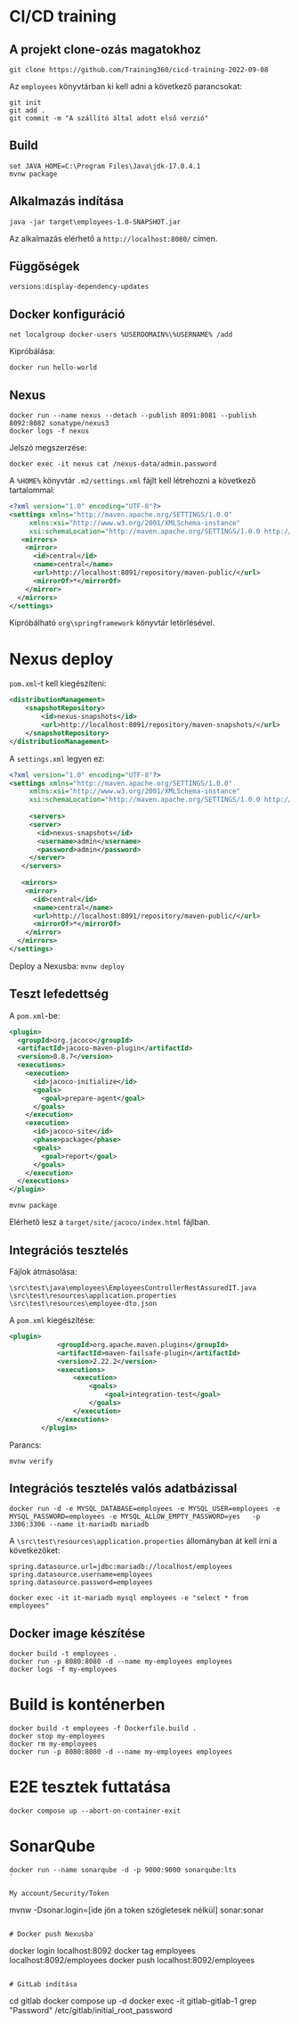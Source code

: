 # CI/CD training

## A projekt clone-ozás magatokhoz

```
git clone https://github.com/Training360/cicd-training-2022-09-08
```

Az `employees` könyvtárban ki kell adni a következő parancsokat:

```
git init
git add .
git commit -m "A szállító által adott első verzió"
```

## Build

```
set JAVA_HOME=C:\Program Files\Java\jdk-17.0.4.1
mvnw package
```

## Alkalmazás indítása

```
java -jar target\employees-1.0-SNAPSHOT.jar
```

Az alkalmazás elérhető a `http://localhost:8080/` címen.

## Függőségek

```
versions:display-dependency-updates 
```

## Docker konfiguráció

```
net localgroup docker-users %USERDOMAIN%\%USERNAME% /add
```

Kipróbálása:

```
docker run hello-world
```

## Nexus

```
docker run --name nexus --detach --publish 8091:8081 --publish 8092:8082 sonatype/nexus3
docker logs -f nexus
```

Jelszó megszerzése:

```
docker exec -it nexus cat /nexus-data/admin.password
```

A `%HOME%` könyvtár `.m2/settings.xml` fájlt kell létrehozni a következő
tartalommal:

```xml
<?xml version="1.0" encoding="UTF-8"?>
<settings xmlns="http://maven.apache.org/SETTINGS/1.0.0"
     xmlns:xsi="http://www.w3.org/2001/XMLSchema-instance"
     xsi:schemaLocation="http://maven.apache.org/SETTINGS/1.0.0 http://maven.apache.org/xsd/settings-1.0.0.xsd">
   <mirrors>
    <mirror>
      <id>central</id>
      <name>central</name>
      <url>http://localhost:8091/repository/maven-public/</url>
      <mirrorOf>*</mirrorOf>
    </mirror>
  </mirrors>
</settings>
```

Kipróbálható `org\springframework` könyvtár letörlésével.

# Nexus deploy

`pom.xml`-t kell kiegészíteni:


```xml
<distributionManagement>
    <snapshotRepository>
        <id>nexus-snapshots</id>
        <url>http://localhost:8091/repository/maven-snapshots/</url>
    </snapshotRepository>
</distributionManagement>
```

A `settings.xml` legyen ez:

```xml
<?xml version="1.0" encoding="UTF-8"?>
<settings xmlns="http://maven.apache.org/SETTINGS/1.0.0"
     xmlns:xsi="http://www.w3.org/2001/XMLSchema-instance"
     xsi:schemaLocation="http://maven.apache.org/SETTINGS/1.0.0 http://maven.apache.org/xsd/settings-1.0.0.xsd">
	 
	 <servers>
     <server>
       <id>nexus-snapshots</id>
       <username>admin</username>
       <password>admin</password>
     </server>
   </servers>
	 
   <mirrors>
    <mirror>
      <id>central</id>
      <name>central</name>
      <url>http://localhost:8091/repository/maven-public/</url>
      <mirrorOf>*</mirrorOf>
    </mirror>
  </mirrors>
</settings>
```

Deploy a Nexusba: `mvnw deploy`

## Teszt lefedettség

A `pom.xml`-be:

```xml
<plugin>
  <groupId>org.jacoco</groupId>
  <artifactId>jacoco-maven-plugin</artifactId>
  <version>0.8.7</version>
  <executions>
    <execution>
      <id>jacoco-initialize</id>
      <goals>
        <goal>prepare-agent</goal>
      </goals>
    </execution>
    <execution>
      <id>jacoco-site</id>
      <phase>package</phase>
      <goals>
        <goal>report</goal>
      </goals>
    </execution>
  </executions>
</plugin>
```

```
mvnw package
```

Elérhető lesz a `target/site/jacoco/index.html` fájlban.

## Integrációs tesztelés

Fájlok átmásolása:

```
\src\test\java\employees\EmployeesControllerRestAssuredIT.java
\src\test\resources\application.properties
\src\test\resources\employee-dto.json
```

A `pom.xml` kiegészítése:

```xml
<plugin>
			<groupId>org.apache.maven.plugins</groupId>
			<artifactId>maven-failsafe-plugin</artifactId>
			<version>2.22.2</version>
			<executions>
				<execution>
					<goals>
						<goal>integration-test</goal>
					</goals>
				</execution>
			</executions>
		</plugin>
```

Parancs:

```
mvnw verify
```

## Integrációs tesztelés valós adatbázissal

```
docker run -d -e MYSQL_DATABASE=employees -e MYSQL_USER=employees -e MYSQL_PASSWORD=employees -e MYSQL_ALLOW_EMPTY_PASSWORD=yes   -p 3306:3306 --name it-mariadb mariadb
```

A `\src\test\resources\application.properties` állományban át kell írni a következőket:

```
spring.datasource.url=jdbc:mariadb://localhost/employees
spring.datasource.username=employees
spring.datasource.password=employees
```

```
docker exec -it it-mariadb mysql employees -e "select * from employees"  
```

## Docker image készítése

```
docker build -t employees .
docker run -p 8080:8080 -d --name my-employees employees
docker logs -f my-employees
```

# Build is konténerben

```
docker build -t employees -f Dockerfile.build .
docker stop my-employees
docker rm my-employees
docker run -p 8080:8080 -d --name my-employees employees
```

# E2E tesztek futtatása

```
docker compose up --abort-on-container-exit
```

# SonarQube

```
docker run --name sonarqube -d -p 9000:9000 sonarqube:lts
`

My account/Security/Token

```
mvnw -Dsonar.login=[ide jön a token szögletesek nélkül] sonar:sonar
```

# Docker push Nexusba

```
docker login localhost:8092
docker tag employees localhost:8092/employees
docker push localhost:8092/employees
```

# GitLab indítása

```
cd gitlab
docker compose up -d
docker exec -it gitlab-gitlab-1 grep "Password" /etc/gitlab/initial_root_password
```